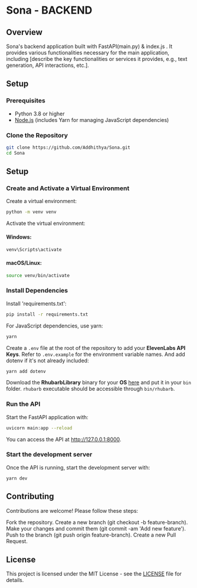 # Sona - BACKEND

## Overview

Sona's backend application built with FastAPI(main.py) & index.js . It provides various functionalities necessary for the main application, including [describe the key functionalities or services it provides, e.g., text generation, API interactions, etc.].

## Setup

### Prerequisites

- Python 3.8 or higher
- [Node.js](https://nodejs.org/) (includes Yarn for managing JavaScript dependencies)

### Clone the Repository

```bash
git clone https://github.com/Addhithya/Sona.git
cd Sona
```


## Setup

### Create and Activate a Virtual Environment
Create a virtual environment:
```bash
python -m venv venv
```
Activate the virtual environment:
#### Windows:
```bash
venv\Scripts\activate
```

#### macOS/Linux:
```bash
source venv/bin/activate
```

### Install Dependencies
Install 'requirements.txt':
```bash
pip install -r requirements.txt
```
For JavaScript dependencies, use yarn:
```bash
yarn
```

Create a `.env` file at the root of the repository to add your **ElevenLabs API Keys**. Refer to `.env.example` for the environment variable names.
And add dotenv if it's not already included:
```bash
yarn add dotenv
```

Download the **RhubarbLibrary** binary for your **OS** [here](https://github.com/DanielSWolf/rhubarb-lip-sync/releases) and put it in your `bin` folder. `rhubarb` executable should be accessible through `bin/rhubarb`.

### Run the API
Start the FastAPI application with:
```bash
uvicorn main:app --reload
```
You can access the API at http://127.0.0.1:8000.


### Start the development server 
Once the API is running, start the development server with:
```
yarn dev
```

## Contributing

Contributions are welcome! Please follow these steps:

Fork the repository.
Create a new branch (git checkout -b feature-branch).
Make your changes and commit them (git commit -am 'Add new feature').
Push to the branch (git push origin feature-branch).
Create a new Pull Request.

## License

This project is licensed under the MIT License - see the [LICENSE](LICENSE) file for details.

